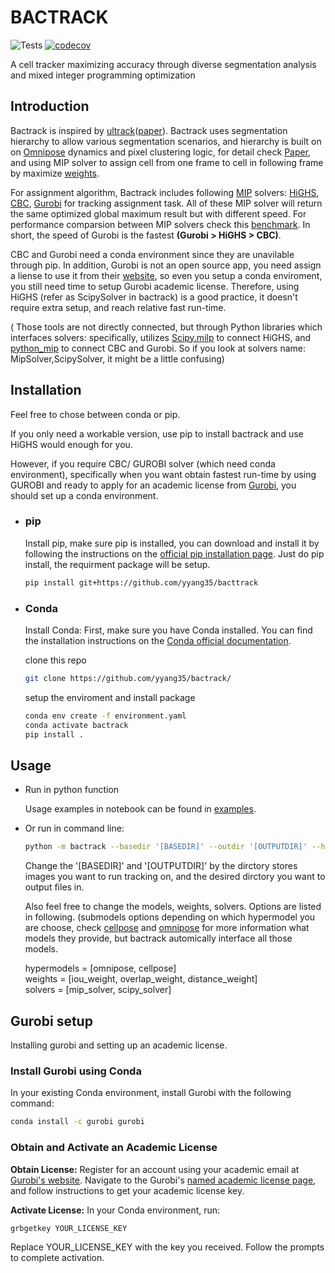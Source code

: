 # BACTRACK

![Tests](https://github.com/yyang35/bactrack/actions/workflows/python-package.yml/badge.svg)
[![codecov](https://codecov.io/gh/yyang35/bactrack/branch/main/graph/badge.svg?token=7ae0e45d-e732-4768-9c09-ec1cb81e712e)](https://codecov.io/gh/yyang35/bactrack)


A cell tracker maximizing accuracy through diverse segmentation analysis and mixed integer programming optimization


## Introduction

Bactrack is inspired by [ultrack](https://github.com/royerlab/ultrack)([paper](https://arxiv.org/abs/2308.04526)). Bactrack uses segmentation hierarchy to allow various segmentation scenarios, and hierarchy is built on on [Omnipose](https://github.com/kevinjohncutler/omnipose/) dynamics and pixel clustering logic, for detail check [Paper](https://www.nature.com/articles/s41592-022-01639-4), and using MIP solver to assign cell from one frame to cell in following frame by maximize [weights](https://github.com/yyang35/bactrack/tree/dev/bactrack/tracking/weights). 

For assignment algorithm, Bactrack includes following [MIP](https://en.wikipedia.org/wiki/Integer_programming) solvers: [HiGHS](https://highs.dev/), [CBC](https://www.coin-or.org/Cbc/cbcuserguide.html), [Gurobi](https://www.gurobi.com/solutions/gurobi-optimizer) for tracking assignment task. 
All of these MIP solver will return the same optimized global maximum result but with different speed. For performance comparsion between MIP solvers check this [benchmark](https://plato.asu.edu/ftp/milp.html). 
 In short, the speed of Gurobi is the fastest **(Gurobi > HiGHS > CBC)**. 

CBC and Gurobi need a conda environment since they are unavilable through pip. In addition, Gurobi is not an open source app, you need assign a liense to use it from their [website](https://www.gurobi.com/solutions/gurobi-optimizer), so even you setup a conda enviroment, 
you still need time to setup Gurobi academic license. Therefore, using HiGHS (refer as ScipySolver in bactrack) is a good practice, it doesn't require extra setup, and reach relative fast run-time. 

( Those tools are not directly connected, but through Python libraries which interfaces solvers: specifically, utilizes [Scipy.milp](https://docs.scipy.org/doc/scipy/reference/generated/scipy.optimize.milp.html)
to connect HiGHS, and [python_mip](https://github.com/coin-or/python-mip) to connect CBC and Gurobi. So if you look at solvers name: MipSolver,ScipySolver, it might be a little confusing)



## Installation

Feel free to chose between conda or pip. 

If you only need a workable version, use pip to install bactrack and use HiGHS would enough for you. 

However, if you require CBC/ GUROBI solver (which need conda environment), specifically when you want obtain fastest run-time by using GUROBI and ready to apply for an academic license from [Gurobi](https://www.gurobi.com/solutions/gurobi-optimizer), you should set up a conda environment.

- ### pip
  Install pip,  make sure pip is  installed, you can download and install it by following the instructions on the [official pip installation page](https://pip.pypa.io/en/stable/installation/).
  Just do pip install, the requirment package will be setup. 
  ```bash
  pip install git+https://github.com/yyang35/bacttrack
  ```

- ### Conda

  Install Conda: First, make sure you have Conda installed. You can find the installation instructions on the [Conda official documentation](https://docs.conda.io/projects/conda/en/latest/user-guide/install/index.html).
  
  clone this repo
  ```bash
  git clone https://github.com/yyang35/bactrack/
  ```
  
  setup the enviroment and install package
  ```bash
  conda env create -f environment.yaml
  conda activate bactrack
  pip install .
  ```


## Usage

- Run in python function 

  Usage examples in notebook can be found in [examples](examples).

- Or run in command line:

  ``` bash
  python -m bactrack --basedir '[BASEDIR]' --outdir '[OUTPUTDIR]' --hypermodel omnipose --submodel bact_phase_omni --solver_name scipy_solver --weight_name overlap_weight
  ```

  Change the '[BASEDIR]' and '[OUTPUTDIR]' by the dirctory stores images you want to run tracking on, and the desired dirctory you want to output files in. 
  
  Also feel free to change the models, weights, solvers. Options are listed in following. (submodels options depending on which hypermodel you are choose, check [cellpose](https://www.cellpose.org/) and [omnipose](https://omnipose.readthedocs.io/) for more information what models they provide, but bactrack automically interface all those models. 
  
    hypermodels = [omnipose, cellpose]\
    weights = [iou_weight, overlap_weight, distance_weight]\
    solvers = [mip_solver, scipy_solver]


## Gurobi setup

Installing gurobi and setting up an academic license.

### Install Gurobi using Conda

In your existing Conda environment, install Gurobi with the following command:

```bash
conda install -c gurobi gurobi
```

### Obtain and Activate an Academic License

**Obtain License:** Register for an account using your academic email at [Gurobi's website](https://portal.gurobi.com/iam/login/). Navigate to the Gurobi's [named academic license page](https://www.gurobi.com/features/academic-named-user-license/), and follow instructions to get your academic license key.

**Activate License:** In your Conda environment, run:

```bash
grbgetkey YOUR_LICENSE_KEY
```

Replace YOUR_LICENSE_KEY with the key you received. Follow the prompts to complete activation.

